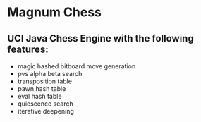 # Magnum Chess #

## UCI Java Chess Engine with the following features: ##
  * magic hashed bitboard move generation
  * pvs alpha beta search
  * transposition table
  * pawn hash table
  * eval hash table
  * quiescence search
  * iterative deepening